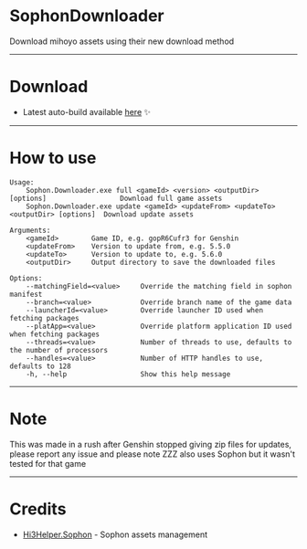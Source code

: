 # SophonDownloader
Download mihoyo assets using their new download method

---
# Download

* Latest auto-build available [here](https://nightly.link/Escartem/SophonDownloader/workflows/build/master/Sophon.Downloader.zip) ✨

---

# How to use
```
Usage:
    Sophon.Downloader.exe full <gameId> <version> <outputDir> [options]                  Download full game assets
    Sophon.Downloader.exe update <gameId> <updateFrom> <updateTo> <outputDir> [options]  Download update assets

Arguments:
    <gameId>        Game ID, e.g. gopR6Cufr3 for Genshin
    <updateFrom>    Version to update from, e.g. 5.5.0
    <updateTo>      Version to update to, e.g. 5.6.0
    <outputDir>     Output directory to save the downloaded files

Options:
    --matchingField=<value>     Override the matching field in sophon manifest
    --branch=<value>            Override branch name of the game data
    --launcherId=<value>        Override launcher ID used when fetching packages
    --platApp=<value>           Override platform application ID used when fetching packages
    --threads=<value>           Number of threads to use, defaults to the number of processors
    --handles=<value>           Number of HTTP handles to use, defaults to 128
    -h, --help                  Show this help message
```

---

# Note

This was made in a rush after Genshin stopped giving zip files for updates, please report any issue and please note ZZZ also uses Sophon but it wasn't tested for that game

---

# Credits

- [Hi3Helper.Sophon](https://github.com/CollapseLauncher/Hi3Helper.Sophon) - Sophon assets management
